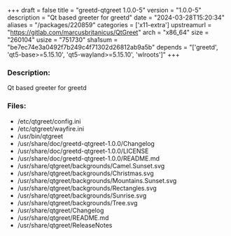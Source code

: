 +++
draft = false
title = "greetd-qtgreet 1.0.0-5"
version = "1.0.0-5"
description = "Qt based greeter for greetd"
date = "2024-03-28T15:20:34"
aliases = "/packages/220859"
categories = ['x11-extra']
upstreamurl = "https://gitlab.com/marcusbritanicus/QtGreet"
arch = "x86_64"
size = "260104"
usize = "751730"
sha1sum = "be7ec74e3a0492f7b249c4f71302d26812ab9a5b"
depends = "['greetd', 'qt5-base>=5.15.10', 'qt5-wayland>=5.15.10', 'wlroots']"
+++
### Description: 
Qt based greeter for greetd

### Files: 
* /etc/qtgreet/config.ini
* /etc/qtgreet/wayfire.ini
* /usr/bin/qtgreet
* /usr/share/doc/greetd-qtgreet-1.0.0/Changelog
* /usr/share/doc/greetd-qtgreet-1.0.0/LICENSE
* /usr/share/doc/greetd-qtgreet-1.0.0/README.md
* /usr/share/qtgreet/backgrounds/Camel.Sunset.svg
* /usr/share/qtgreet/backgrounds/Christmas.svg
* /usr/share/qtgreet/backgrounds/Mountains.Sunset.svg
* /usr/share/qtgreet/backgrounds/Rectangles.svg
* /usr/share/qtgreet/backgrounds/Sunrise.svg
* /usr/share/qtgreet/backgrounds/Tree.svg
* /usr/share/qtgreet/Changelog
* /usr/share/qtgreet/README.md
* /usr/share/qtgreet/ReleaseNotes
